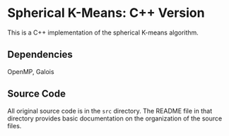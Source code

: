 Spherical K-Means: C++ Version
=======

This is a C++ implementation of the spherical K-means algorithm.

Dependencies
-------

OpenMP, Galois

Source Code
-------

All original source code is in the `src` directory. The README file in that directory provides basic documentation on the organization of the source files.
